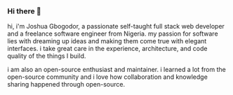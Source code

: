### Hi there 👋

hi, i'm Joshua Gbogodor, a passionate self-taught full stack web developer and a freelance software engineer from Nigeria. my passion for software lies with dreaming up ideas and making them come true with elegant interfaces. i take great care in the experience, architecture, and code quality of the things I build.

i am also an open-source enthusiast and maintainer. i learned a lot from the open-source community and i love how collaboration and knowledge sharing happened through open-source.
